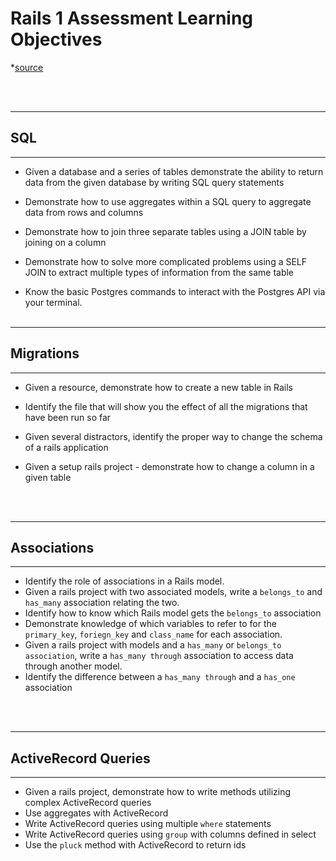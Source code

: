 # Rails 1 Assessment Learning Objectives
*[source](https://open.appacademy.io/learn/ch---nov-2021-ny-cohort/sql-draft/study-guide---rails-1-assessment)

<br><br/>

------
## SQL
------
- Given a database and a series of tables demonstrate the ability to return data from the given database by writing SQL query statements

- Demonstrate how to use aggregates within a SQL query to aggregate data from rows and columns

- Demonstrate how to join three separate tables using a JOIN table by joining on a column

- Demonstrate how to solve more complicated problems using a SELF JOIN to extract multiple types of information from the same table

- Know the basic Postgres commands to interact with the Postgres API via your terminal.
<br><br/>
-----
## Migrations 
-----

- Given a resource, demonstrate how to create a new table in Rails

- Identify the file that will show you the effect of all the migrations that have been run so far

- Given several distractors, identify the proper way to change the schema of a rails application

- Given a setup rails project - demonstrate how to change a column in a given table

<br><br/>

-----
## Associations
-----

- Identify the role of associations in a Rails model.
- Given a rails project with two associated models, write a `belongs_to` and `has_many` association relating the two.
- Identify how to know which Rails model gets the `belongs_to` association
- Demonstrate knowledge of which variables to refer to for the `primary_key`, `foriegn_key` and `class_name` for each association.
- Given a rails project with models and a `has_many` or `belongs_to association`, write a `has_many through` association to access data through another model.
- Identify the difference between a `has_many through` and a `has_one` association

<br><br/>

-----
## ActiveRecord Queries
-----

- Given a rails project, demonstrate how to write methods utilizing complex ActiveRecord queries
- Use aggregates with ActiveRecord
- Write ActiveRecord queries using multiple `where` statements
- Write ActiveRecord queries using `group` with columns defined in select
- Use the `pluck` method with ActiveRecord to return ids

